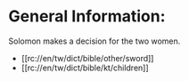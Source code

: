 # General Information:

Solomon makes a decision for the two women.
* [[rc://en/tw/dict/bible/other/sword]]
* [[rc://en/tw/dict/bible/kt/children]]

